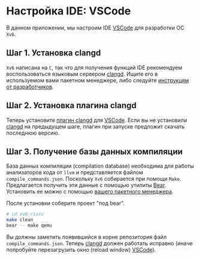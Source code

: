 # Настройка IDE: VSCode

В данном приложении, мы настроим IDE [VSCode][6] для разработки ОС `Xv6`.

## Шаг 1. Установка clangd

`Xv6` написана на `C`, так что для получения функций IDE рекомендуем воспользоваться языковым сервером [clangd][1]. Ищите его в используемом вами пакетном менеджере, либо следуйте [инструкцям от разработчиков][2].

## Шаг 2. Установка плагина clangd

Теперь установите [плагин clangd][3] для [VSCode][6]. Если вы не установили [clangd][1] на предыдущем шаге, плагин при запуске предложит скачать последнюю версию.

## Шаг 3. Получение базы данных компиляции

База данных компиляции (compilation database) необходима для работы анализаторов кода от `llvm` и представляется файлом `compile_commands.json`. Поскольку `Xv6` собирается при помощи `Make`. Предлагается получить эти данные с помощью утилиты [Bear][4]. Установить ее можно с помощью [вашего пакетного менеджера][5].

После установки соберите проект "под bear".

```bash
# cd xv6-riscv
make clean
bear -- make qemu
```

Вы должны заметить появившийся в корне репозитория файл `compile_commands.json`. Теперь [clangd][1] должен работать исправно (иначе попробуйте перезагрузить окно (reload window) [VSCode][6]).

[1]: https://clangd.llvm.org/
[2]: https://clangd.llvm.org/installation
[3]: https://marketplace.visualstudio.com/items?itemName=llvm-vs-code-extensions.vscode-clangd
[4]: https://github.com/rizsotto/Bear
[5]: https://repology.org/project/bear-clang/versions
[6]: https://code.visualstudio.com/
